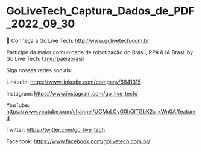 # GoLiveTech_Captura_Dados_de_PDF_2022_09_30

🚀 Conheça a Go Live Tech: http://www.golivetech.com.br 

Participe da maior comunidade de robotização do Brasil, RPA & IA Brasil by Go Live Tech: [t.me/rpaeiabrasil ](http://t.me/rpaeiabrasil)
 
Siga nossas redes sociais:

LinkedIn: https://www.linkedin.com/company/6641315

Instagram: https://www.instagram.com/go_live_tech/

YouTube: https://www.youtube.com/channel/UCMoLCvG0hQlTGbK2c_xWn0A/featured

Twitter: https://twitter.com/go_live_tech

Facebook: https://www.facebook.com/golivetech.com.br/ 
